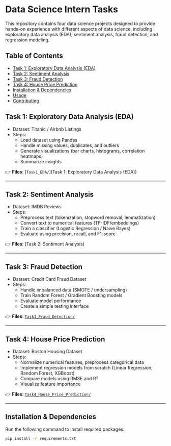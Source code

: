 # Data Science Intern Tasks

This repository contains four data science projects designed to provide hands-on experience with different aspects of data science, including exploratory data analysis (EDA), sentiment analysis, fraud detection, and regression modeling.

## Table of Contents
- [Task 1: Exploratory Data Analysis (EDA)](#task-1-exploratory-data-analysis-eda)
- [Task 2: Sentiment Analysis](#task-2-sentiment-analysis)
- [Task 3: Fraud Detection](#task-3-fraud-detection)
- [Task 4: House Price Prediction](#task-4-house-price-prediction)
- [Installation & Dependencies](#installation--dependencies)
- [Usage](#usage)
- [Contributing](#contributing)

## **Task 1: Exploratory Data Analysis (EDA)**
- Dataset: Titanic / Airbnb Listings  
- Steps:
  - Load dataset using Pandas
  - Handle missing values, duplicates, and outliers
  - Generate visualizations (bar charts, histograms, correlation heatmaps)
  - Summarize insights

👉 **Files**: [`Task1_EDA/`](Task 1: Exploratory Data Analysis (EDA))

---

## **Task 2: Sentiment Analysis**
- Dataset: IMDB Reviews  
- Steps:
  - Preprocess text (tokenization, stopword removal, lemmatization)
  - Convert text to numerical features (TF-IDF/embeddings)
  - Train a classifier (Logistic Regression / Naive Bayes)
  - Evaluate using precision, recall, and F1-score

👉 **Files**: [Task 2: Sentiment Analysis)

---

## **Task 3: Fraud Detection**
- Dataset: Credit Card Fraud Dataset  
- Steps:
  - Handle imbalanced data (SMOTE / undersampling)
  - Train Random Forest / Gradient Boosting models
  - Evaluate model performance
  - Create a simple testing interface

👉 **Files**: [`Task3_Fraud_Detection/`](Task3_Fraud_Detection/)

---

## **Task 4: House Price Prediction**
- Dataset: Boston Housing Dataset  
- Steps:
  - Normalize numerical features, preprocess categorical data
  - Implement regression models from scratch (Linear Regression, Random Forest, XGBoost)
  - Compare models using RMSE and R²
  - Visualize feature importance

👉 **Files**: [`Task4_House_Price_Prediction/`](Task4_House_Price_Prediction/)

---

## Installation & Dependencies
Run the following command to install required packages:

```bash
pip install -r requirements.txt



